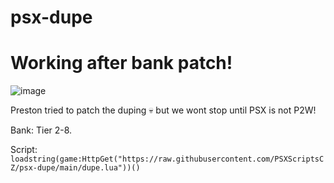 # psx-dupe
# Working after bank patch!

![image](https://user-images.githubusercontent.com/101152799/164120198-54d15118-7e1f-42cc-acb0-41a4ff2488f0.png)

Preston tried to patch the duping 💀 but we wont stop until PSX is not P2W!

Bank: Tier 2-8.

Script: ```loadstring(game:HttpGet("https://raw.githubusercontent.com/PSXScriptsCZ/psx-dupe/main/dupe.lua"))()```
